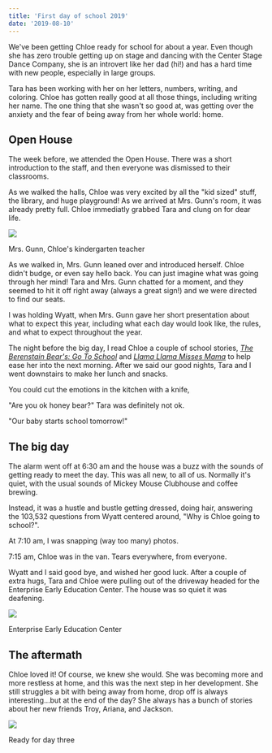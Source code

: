 ```yaml
---
title: 'First day of school 2019'
date: '2019-08-10'
---
```


We've been getting Chloe ready for school for about a year. Even though she has zero trouble getting up on stage and dancing with the Center Stage Dance Company, she is an introvert like her dad (hi!) and has a hard time with new people, especially in large groups.

Tara has been working with her on her letters, numbers, writing, and coloring. Chloe has gotten really good at all those things, including writing her name. The one thing that she wasn't so good at, was getting over the anxiety and the fear of being away from her whole world: home.

## Open House

The week before, we attended the Open House. There was a short introduction to the staff, and then everyone was dismissed to their classrooms.

As we walked the halls, Chloe was very excited by all the "kid sized" stuff, the library, and huge playground! As we arrived at Mrs. Gunn's room, it was already pretty full. Chloe immediatly grabbed Tara and clung on for dear life.

![](images/mrs-gunn-eeec.jpg)

Mrs. Gunn, Chloe's kindergarten teacher

As we walked in, Mrs. Gunn leaned over and introduced herself. Chloe didn't budge, or even say hello back. You can just imagine what was going through her mind! Tara and Mrs. Gunn chatted for a moment, and they seemed to hit it off right away (always a great sign!) and we were directed to find our seats.

I was holding Wyatt, when Mrs. Gunn gave her short presentation about what to expect this year, including what each day would look like, the rules, and what to expect throughout the year.

The night before the big day, I read Chloe a couple of school stories, _[The Berenstain Bear's: Go To School](https://www.goodreads.com/book/show/900070.The_Berenstain_Bears_Go_to_School#)_ and _[Llama Llama Misses Mama](https://www.goodreads.com/book/show/5698821-llama-llama-misses-mama?ac=1)_ to help ease her into the next morning. After we said our good nights, Tara and I went downstairs to make her lunch and snacks.

You could cut the emotions in the kitchen with a knife,

"Are you ok honey bear?" Tara was definitely not ok.

"Our baby starts school tomorrow!"

## The big day

The alarm went off at 6:30 am and the house was a buzz with the sounds of getting ready to meet the day. This was all new, to all of us. Normally it's quiet, with the usual sounds of Mickey Mouse Clubhouse and coffee brewing.

Instead, it was a hustle and bustle getting dressed, doing hair, answering the 103,532 questions from Wyatt centered around, "Why is Chloe going to school?".

At 7:10 am, I was snapping (way too many) photos.

7:15 am, Chloe was in the van. Tears everywhere, from everyone.

Wyatt and I said good bye, and wished her good luck. After a couple of extra hugs, Tara and Chloe were pulling out of the driveway headed for the Enterprise Early Education Center. The house was so quiet it was deafening.

![](images/eeec.jpg)

Enterprise Early Education Center

## The aftermath

Chloe loved it! Of course, we knew she would. She was becoming more and more restless at home, and this was the next step in her development. She still struggles a bit with being away from home, drop off is always interesting...but at the end of the day? She always has a bunch of stories about her new friends Troy, Ariana, and Jackson.

![](images/97170c1d-9047-4d54-9014-eb8cbf212724-640x640.jpg)

Ready for day three
